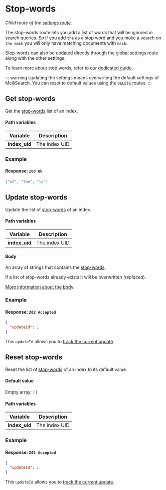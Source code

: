# Stop-words

_Child route of the [settings route](/reference/api/settings.md)._

The stop-words route lets you add a list of words that will be ignored in search queries. So if you add `the` as a stop word and you make a search on `the mask` you will only have matching documents with `mask`.

Stop-words can also be updated directly through the [global settings route](/reference/api/settings.md#update-settings) along with the other settings.

To learn more about stop words, refer to our [dedicated guide](/reference/features/stop_words.md).

::: warning
Updating the settings means overwriting the default settings of MeiliSearch. You can reset to default values using the `DELETE` routes.
:::

## Get stop-words

<RouteHighlighter method="GET" route="/indexes/:index_uid/settings/stop-words" />

Get the [stop-words](/reference/features/stop_words.md) list of an index.

#### Path variables

| Variable      | Description   |
| ------------- | ------------- |
| **index_uid** | The index UID |

### Example

<CodeSamples id="get_stop_words_1" />

#### Response: `200 Ok`

```json
["of", "the", "to"]
```

## Update stop-words

<RouteHighlighter method="POST" route="/indexes/:index_uid/settings/stop-words" />

Update the list of [stop-words](/reference/features/stop_words.md) of an index.

#### Path variables

| Variable      | Description   |
| ------------- | ------------- |
| **index_uid** | The index UID |

#### Body

An array of strings that contains the [stop-words](/reference/features/stop_words.md).

If a list of stop-words already exists it will be overwritten (_replaced_).

[More information about the body](/reference/features/settings.md#stop-words).

### Example

<CodeSamples id="update_stop_words_1" />

#### Response: `202 Accepted`

```json
{
  "updateId": 1
}
```

This `updateId` allows you to [track the current update](/reference/api/updates.md).

## Reset stop-words

<RouteHighlighter method="DELETE" route="/indexes/:index_uid/settings/stop-words" />

Reset the list of [stop-words](/reference/features/stop_words.md) of an index to its default value.

#### Default value

Empty array: `[]`

#### Path variables

| Variable      | Description   |
| ------------- | ------------- |
| **index_uid** | The index UID |

### Example

<CodeSamples id="reset_stop_words_1" />

#### Response: `202 Accepted`

```json
{
  "updateId": 1
}
```

This `updateId` allows you to [track the current update](/reference/api/updates.md).
